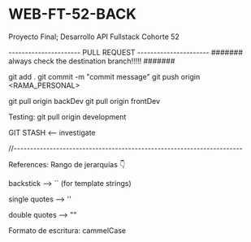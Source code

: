 # WEB-FT-52-BACK
Proyecto Final; Desarrollo API Fullstack Cohorte 52

---------------------- PULL REQUEST ---------------------- 
####### always check the destination branch!!!!! #######

git add . git commit -m "commit message" git push origin <RAMA_PERSONAL>

git pull origin backDev git pull origin frontDev

Testing: git pull origin development

GIT STASH <-- investigate

//----------------------------------------------------------------------

References: Rango de jerarquías 👇

backstick --> `` (for template strings)

single quotes --> ''

double quotes --> ""

Formato de escritura: cammelCase
